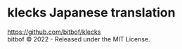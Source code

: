 # klecks Japanese translation
https://github.com/bitbof/klecks  
bitbof © 2022 - Released under the MIT License. 
